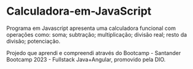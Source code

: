# Calculadora-em-JavaScript

Programa em Javascript apresenta uma calculadora funcional com operações como:
soma;
subtração;
multiplicação;
divisão real;
resto da divisão;
potenciação.

Projedo que aprendi e compreendi através do Bootcamp - Santander Bootcamp 2023 - Fullstack Java+Angular, promovido pela DIO.
